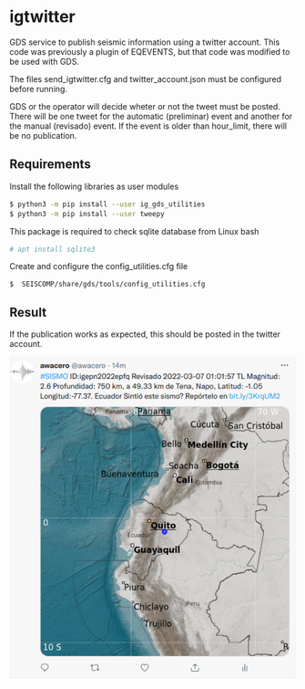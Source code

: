 # igtwitter
GDS service to publish seismic information using a twitter account. This code was previously a plugin of EQEVENTS, but that code was modified to be used with GDS. 

The files send_igtwitter.cfg and twitter_account.json must be configured before running. 

GDS or the operator will decide wheter or not the tweet must be posted. There will be one tweet for the automatic (preliminar) event and another for the manual (revisado) event. If the event is older than hour_limit, there will be no publication. 


## Requirements
Install the following libraries as user modules

``` bash
$ python3 -m pip install --user ig_gds_utilities  
$ python3 -m pip install --user tweepy  
```

This package is required to check sqlite database from Linux bash
``` bash
# apt install sqlite3  
```

Create and configure the config_utilities.cfg file

```
$  SEISCOMP/share/gds/tools/config_utilities.cfg
```


## Result
If the publication works as expected, this should be posted in the twitter account. 

![example tweet of an event](./tweet_example.png)
